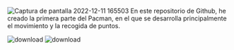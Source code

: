 ![Captura de pantalla 2022-12-11 165503](https://user-images.githubusercontent.com/115471277/206914005-8fd80989-2979-422e-b2c5-575afed54301.png)
En este repositorio de Github, he creado la primera parte del Pacman, en el que se desarrolla principalmente el movimiento y la recogida de puntos. 



![download](https://user-images.githubusercontent.com/115471277/206914139-690abe31-471b-4c64-a63b-a6bb239eed6d.png)
![download](https://user-images.githubusercontent.com/115471277/206914212-a1d531e5-e2b2-433a-b1b0-8537c3b65b7c.jpg)
